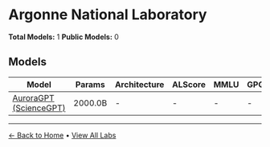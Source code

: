 # Argonne National Laboratory

**Total Models:** 1
**Public Models:** 0

## Models

| Model | Params | Architecture | ALScore | MMLU | GPQA | Released | Status |
|-------|--------|--------------|---------|------|------|----------|--------|
| [AuroraGPT (ScienceGPT)](../models/argonne-national-laboratory/auroragpt-sciencegpt.md) | 2000.0B | - | - | - | - | TBA | 🔴 |

---

[← Back to Home](../README.md) • [View All Labs](../labs/)
